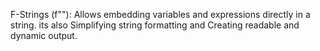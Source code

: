 F-Strings (f""): Allows embedding variables and expressions directly in a string.
its also Simplifying string formatting and Creating readable and dynamic output.
